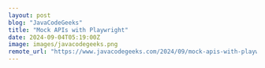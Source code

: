 ```yaml
---
layout: post
blog: "JavaCodeGeeks"
title: "Mock APIs with Playwright"
date: 2024-09-04T05:19:00Z
image: images/javacodegeeks.png
remote_url: "https://www.javacodegeeks.com/2024/09/mock-apis-with-playwright.html"
---
```

